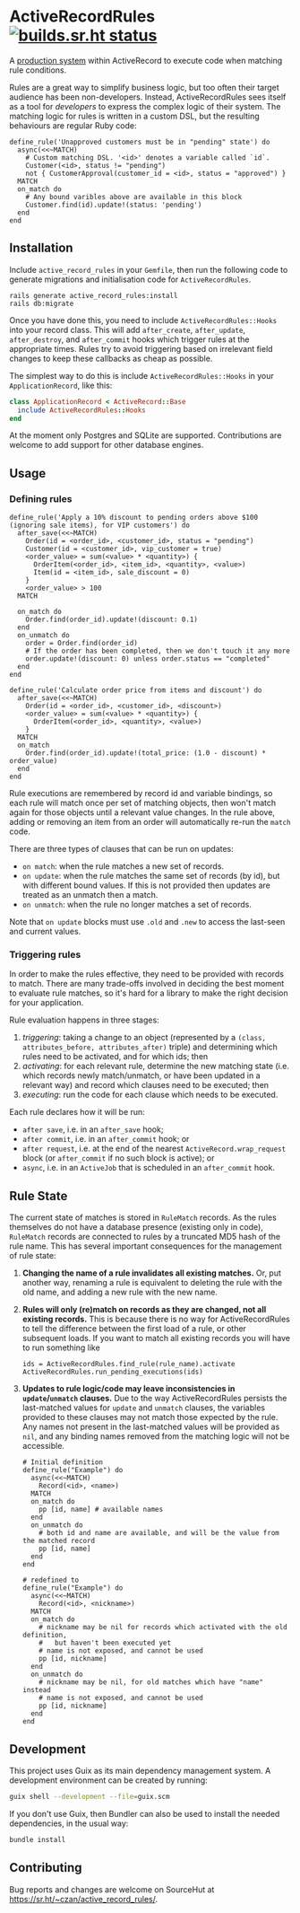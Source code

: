 # ActiveRecordRules [![builds.sr.ht status](https://builds.sr.ht/~czan/active_record_rules.svg)](https://builds.sr.ht/~czan/active_record_rules)

A [production system][] within ActiveRecord to execute code when matching rule conditions.

Rules are a great way to simplify business logic, but too often their target audience has been non-developers. Instead, ActiveRecordRules sees itself as a tool for _developers_ to express the complex logic of their system. The matching logic for rules is written in a custom DSL, but the resulting behaviours are regular Ruby code:

```
define_rule('Unapproved customers must be in "pending" state') do
  async(<<~MATCH)
    # Custom matching DSL. '<id>' denotes a variable called `id`.
    Customer(<id>, status != "pending")
    not { CustomerApproval(customer_id = <id>, status = "approved") }
  MATCH
  on_match do
    # Any bound varibles above are available in this block
    Customer.find(id).update!(status: 'pending')
  end
end
```

[production system]: https://en.wikipedia.org/wiki/Production_system_(computer_science)

## Installation

Include `active_record_rules` in your `Gemfile`, then run the following code to generate migrations and initialisation code for `ActiveRecordRules`.

```shell
rails generate active_record_rules:install
rails db:migrate
```

Once you have done this, you need to include `ActiveRecordRules::Hooks` into your record class. This will add `after_create`, `after_update`, `after_destroy`, and `after_commit` hooks which trigger rules at the appropriate times. Rules try to avoid triggering based on irrelevant field changes to keep these callbacks as cheap as possible.

The simplest way to do this is include `ActiveRecordRules::Hooks` in your `ApplicationRecord`, like this:

```ruby
class ApplicationRecord < ActiveRecord::Base
  include ActiveRecordRules::Hooks
end
```

At the moment only Postgres and SQLite are supported. Contributions are welcome to add support for other database engines.

## Usage

### Defining rules

```
define_rule('Apply a 10% discount to pending orders above $100 (ignoring sale items), for VIP customers') do
  after_save(<<~MATCH)
    Order(id = <order_id>, <customer_id>, status = "pending")
    Customer(id = <customer_id>, vip_customer = true)
    <order_value> = sum(<value> * <quantity>) {
      OrderItem(<order_id>, <item_id>, <quantity>, <value>)
      Item(id = <item_id>, sale_discount = 0)
    }
    <order_value> > 100
  MATCH

  on_match do
    Order.find(order_id).update!(discount: 0.1)
  end
  on_unmatch do
    order = Order.find(order_id)
    # If the order has been completed, then we don't touch it any more
    order.update!(discount: 0) unless order.status == "completed"
  end
end

define_rule('Calculate order price from items and discount') do
  after_save(<<~MATCH)
    Order(id = <order_id>, <customer_id>, <discount>)
    <order_value> = sum(<value> * <quantity>) {
      OrderItem(<order_id>, <quantity>, <value>)
    }
  MATCH
  on_match
    Order.find(order_id).update!(total_price: (1.0 - discount) * order_value)
  end
end
```

Rule executions are remembered by record id and variable bindings, so each rule will match once per set of matching objects, then won't match again for those objects until a relevant value changes. In the rule above, adding or removing an item from an order will automatically re-run the `match` code.

There are three types of clauses that can be run on updates:
 - `on match`: when the rule matches a new set of records.
 - `on update`: when the rule matches the same set of records (by id), but with different bound values. If this is not provided then updates are treated as an unmatch then a match.
 - `on unmatch`: when the rule no longer matches a set of records.

Note that `on update` blocks must use `.old` and `.new` to access the last-seen and current values.

### Triggering rules

In order to make the rules effective, they need to be provided with records to match. There are many trade-offs involved in deciding the best moment to evaluate rule matches, so it's hard for a library to make the right decision for your application.

Rule evaluation happens in three stages:
 1. *triggering*: taking a change to an object (represented by a `(class, attributes_before, attributes_after)` triple) and determining which rules need to be activated, and for which ids; then
 2. *activating*: for each relevant rule, determine the new matching state (i.e. which records newly match/unmatch, or have been updated in a relevant way) and record which clauses need to be executed; then
 3. *executing*: run the code for each clause which needs to be executed.

Each rule declares how it will be run:
 - `after save`, i.e. in an `after_save` hook;
 - `after commit`, i.e. in an `after_commit` hook; or
 - `after request`, i.e. at the end of the nearest `ActiveRecord.wrap_request` block (or `after_commit` if no such block is active); or
 - `async`, i.e. in an `ActiveJob` that is scheduled in an `after_commit` hook.

## Rule State

The current state of matches is stored in `RuleMatch` records. As the rules themselves do not have a database presence (existing only in code), `RuleMatch` records are connected to rules by a truncated MD5 hash of the rule name. This has several important consequences for the management of rule state:

 1. **Changing the name of a rule invalidates all existing matches.** Or, put another way, renaming a rule is equivalent to deleting the rule with the old name, and adding a new rule with the new name.

 2. **Rules will only (re)match on records as they are changed, not all existing records.** This is because there is no way for ActiveRecordRules to tell the difference between the first load of a rule, or other subsequent loads. If you want to match all existing records you will have to run something like

    ```
    ids = ActiveRecordRules.find_rule(rule_name).activate
    ActiveRecordRules.run_pending_executions(ids)
    ```

 3. **Updates to rule logic/code may leave inconsistencies in `update`/`unmatch` clauses.** Due to the way ActiveRecordRules persists the last-matched values for `update` and `unmatch` clauses, the variables provided to these clauses may not match those expected by the rule. Any names not present in the last-matched values will be provided as `nil`, and any binding names removed from the matching logic will not be accessible.

    ```
    # Initial definition
    define_rule("Example") do
      async(<<~MATCH)
        Record(<id>, <name>)
      MATCH
      on_match do
        pp [id, name] # available names
      end
      on_unmatch do
        # both id and name are available, and will be the value from the matched record
        pp [id, name]
      end
    end

    # redefined to
    define_rule("Example") do
      async(<<~MATCH)
        Record(<id>, <nickname>)
      MATCH
      on_match do
        # nickname may be nil for records which activated with the old definition,
        #   but haven't been executed yet
        # name is not exposed, and cannot be used
        pp [id, nickname]
      end
      on_unmatch do
        # nickname may be nil, for old matches which have "name" instead
        # name is not exposed, and cannot be used
        pp [id, nickname]
      end
    end
    ```

## Development

This project uses Guix as its main dependency management system. A development environment can be created by running:

```sh
guix shell --development --file=guix.scm
```

If you don't use Guix, then Bundler can also be used to install the needed dependencies, in the usual way:

```sh
bundle install
```

## Contributing

Bug reports and changes are welcome on SourceHut at <https://sr.ht/~czan/active_record_rules/>.
